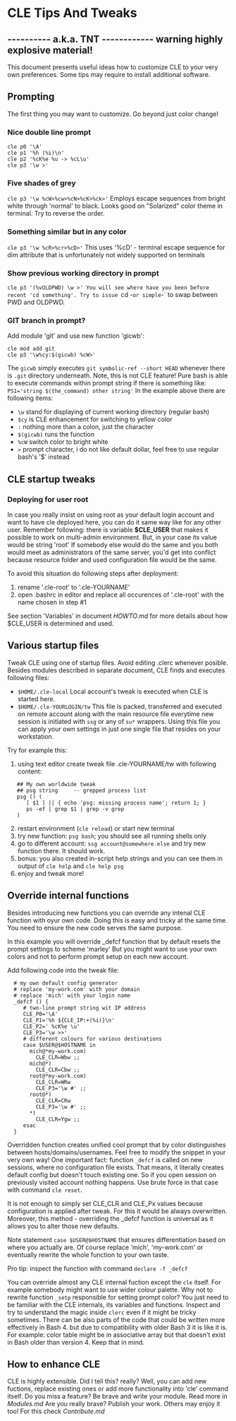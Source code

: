 
#        CLE Tips And Tweaks

  ---------- a.k.a. TNT ------------
  warning highly explosive material!
  ----------------------------------

This document presents useful ideas how to customize CLE to your very own
preferences. Some tips may require to install additional software.

## Prompting
The first thing you may want to customize. Go beyond just color change!

### Nice double line prompt
```
cle p0 '\A'
cle p1 '%h (%i)\n'
cle p2 '%cK%e %u -> %cL\u'
cle p3 '\w >'
```

### Five shades of grey
`cle p3 '\w %cW>%cw>%cN>%cK>%ck>'`
Employs escape sequences from bright white through 'normal' to black. Looks
good on "Solarized" color theme in terminal. Try to reverse the order.


### Something similar but in any color
`cle p3 '\w %cR>%cr>%cD>'`
This uses '%cD' - terminal escape sequence for dim attribute that is
unfortunately not widely supported on terminals


### Show previous working directory in prompt
`cle p3 '(%vOLDPWD) \w >'
You will see where have you been before recent 'cd something'. Try to
issue `cd -` or simple `-` to swap between PWD and OLDPWD.


### GIT branch in prompt?
Add module 'git' and use new function 'gicwb':
```
cle mod add git
cle p3 '\w%cy:$(gicwb) %cW>'
```
The `gicwb` simply executes `git symbolic-ref --short HEAD` whenever there
is `.git` directory underneath. Note, this is not CLE feature! Pure bash is
able to execute commands within prompt string if there is something like:
`PS1='string $(the_command) other string'` In the example above there are 
following items:
- `\w` stand for displaying of current working directory (regular bash)
- `$cy` is CLE enhancement for switching to yellow color
- `:` nothing more than a colon, just the character
- `$(gicwb)` runs the function
- `%cW` switch color to bright white
- `>` prompt character, i do not like default dollar, feel free to use regular
  bash's '\$' instead


## CLE startup tweaks

### Deploying for user root
In case you really insist on using root as your default login account and
want to have cle deployed here, you can do it same way like for any other
user. Remember following: there is variable **$CLE_USER** that makes it
possible to work on multi-admin environment. But, in your case its value 
would be string 'root' If somebody else would do the same and you both
would meet as administrators of the same server, you'd get into conflict
because resource folder and used configuration file would be the same.

To avoid this situation do following steps after deployment:
1. rename '.cle-root' to '.cle-YOURNAME'
2. open .bashrc in editor and replace all occurences of '.cle-root'
   with the name chosen in step #1

See section 'Variables' in document _HOWTO.md_ for more details about
how $CLE_USER is determined and used.


## Various startup files

Tweak CLE using one of startup files. Avoid editing .clerc whenever posible.
Besides modules described in separate document, CLE finds and executes
following files:
- `$HOME/.cle-local`
  Local account's tweak is executed when CLE is started here.
- `$HOME/.cle-YOURLOGIN/tw`
  This file is packed, transferred and executed on remote account along with
  the main resource file everytime new session is initiated with `ssg` or any
  of `su*` wrappers. Using this file you can apply your own settings in just
  one single file that resides on your workstation. 

Try for example this:
1. using text editor create tweak file .cle-YOURNAME/tw with following content:
```
   ## My own worldwide tweak
   ## psg string     -- grepped process list
   psg () (
      [ $1 ] || { echo 'psg: missing process name'; return 1; }
      ps -ef | grep $1 | grep -v grep
   )
```
2. restart environment (`cle reload`) or start new terminal
3. try new function: `psg bash`; you should see all running shells only
4. go to different account: `ssg account@somewhere.else` and try new function
   there. It should work.
5. bonus: you also created in-script help strings and you can see them in
   output of `cle help` and `cle help psg`
6. enjoy and tweak more!


## Override internal functions

Besides introducing new functions you can override any intenal CLE function
with oyur own code. Doing this is easy and tricky at the same time. You need
to ensure the new code serves the same purpose. 

In this example you will override _defcf function that by default resets the
prompt settings to scheme 'marley' But you might want to use your own colors
and not to perform prompt setup on each new account.

Add following code into the tweak file:
```
  # my own default config generator
  # replace 'my-work.com' with your domain
  # replace 'mich' with your login name
  _defcf () {
     # two-line prompt string wit IP address
     CLE_P0='\A'
     CLE_P1='%h ${CLE_IP:+(%i)}\n'
     CLE_P2=' %cK%e \u'
     CLE_P3='\w >>'
     # different colours for various destinations
     case $USER@$HOSTNAME in
       mich@*my-work.com)
         CLE_CLR=Wbw ;;
       mich@*)
         CLE_CLR=Cbw ;;
       root@*my-work.com)
         CLE_CLR=WRw
         CLE_P3='\w #' ;;
       root@*)
         CLE_CLR=CRw
         CLE_P3='\w #' ;;
       *)
         CLE_CLR=Ygw ;;
     esac
  }
```
Overridden function creates unified cool prompt that by color distinguishes
between hosts/domains/usernames. Feel free to modify the snippet in your very
own way! One important fact: function `_defcf` is called on new sessions, where
no configuration file exists. That means, it literally creates default config
but doesn't touch existing one. So if you open session on previously visited
account nothing happens. Use brute force in that case with command `cle reset`.

It is not enough to simply set CLE_CLR and CLE_Px values because configuration
is applied after tweak. For this it would be always overwritten. Moreover,
this method - overriding the _defcf function is universal as it allows you
to alter those new defaults.

Note statement `case $USER@$HOSTNAME` that ensures differentiation based on
where you actually are. Of course replace 'mich', 'my-work.com' or eventually
rewrite the whole function to your own taste.

Pro tip: inspect the function with command `declare -f _defcf`

You can override almost any CLE internal fuction except the `cle` itself.
For example somebody might want to use wider colour palette. Why not to rewrite
function `_setp` responsible for setting prompt color? You just need to be
familiar with the CLE internals, its variables and functions. Inspect and try
to understand the magic inside `clerc` even if it might be tricky sometimes.
There can be also parts of the code that could be written more effectively
in Bash 4. but due to compatibility with older Bash 3 it is like it is. For
example: color table might be in associative array but that doesn't exist in
Bash older than version 4. Keep that in mind.



## How to enhance CLE

CLE is highly extensible. Did I tell this? really? Well, you can add new
fuctions, replace existing ones or add more functionality into 'cle'
command itself. Do you miss a feature? Be brave and write your module.
Read more in _Modules.md_ Are you really brave? Publish your work. Others
may enjoy it too! For this check  _Contribute.md_


